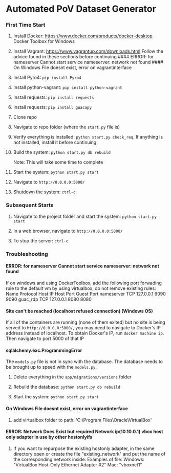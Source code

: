 # Automated PoV Dataset Generator

### First Time Start

1. Install Docker: https://www.docker.com/products/docker-desktop
    Docker Toolbox for Windows

1. Install Vagrant: https://www.vagrantup.com/downloads.html
    Follow the advice found in these sections before continuing
        #### ERROR: for nameserver  Cannot start service nameserver: network <hash> not found
        #### On Windows File doesnt exist, error on vagrantinterface

1. Install Pyro4: `pip install Pyro4`

1. Install python-vagrant: `pip install python-vagrant`

1. Install requests: `pip install requests`

1. Install requests: `pip install guacapy`

2. Clone repo

3. Navigate to repo folder (where the `start.py` file is)

3. Verify everything is installed: `python start.py check_req`.  If anything is not installed, install it before continuing.

4. Build the system: `python start.py db rebuild`

    Note: This will take some time to complete

5. Start the system: `python start.py start`

6. Navigate to `http://0.0.0.0:5000/`

7. Shutdown the system: `ctrl-c`


### Subsequent Starts

1. Navigate to the project folder and start the system: `python start.py start`

2. In a web browser, navigate to `http://0.0.0.0:5000/`

3. To stop the server: `ctrl-c`

### Troubleshooting

#### ERROR: for nameserver  Cannot start service nameserver: network <hash> not found
If on windows and using DockerToolbox, add the following port forwading rule to the default vm by using virtualbox, do not remove existing rules:
    Name            Protocol        Host IP         Host Port       Guest Port
    nameserver      TCP             127.0.0.1       9090            9090
    guac_rdp        TCP             127.0.0.1       8080            8080


#### Site can't be reached (localhost refused connection) (Windows OS)
If all of the containers are running (none of them exited) but no site is being served to `http://0.0.0.0:5000/`, you may need to navigate to Docker's IP address instead of localhost. To obtain Docker's IP, run `docker machine ip`. Then navigate to port 5000 of that IP

#### sqlalchemy.exc.ProgrammingError
The `models.py` file is not in sync with the database.  The database needs to be brought up to speed with the `models.py`.

1. Delete everything in the `app/migrations/versions` folder

1. Rebuild the database: `python start.py db rebuild`

2. Start the system: `python start.py start`

#### On Windows File doesnt exist, error on vagrantinterface
1. add virtualbox folder to path:
    'C:\Program Files\Oracle\VirtualBox\'

#### ERROR: Network Does Exist but required Network ip(10.10.0.1) vbox host only adapter in use by other hostonlyifs
1. If you want to repurpose the existing hostonly adapter, in the same directory open or create the file "existing_network" and put the name of the corresponding network inside:
        Examples of file:
            Windows: "VirtualBox Host-Only Ethernet Adapter #2"
            Mac: "vboxnet1"
